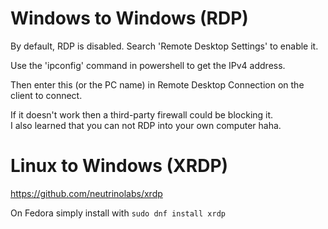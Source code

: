 

# Windows to Windows (RDP)

By default, RDP is disabled. Search 'Remote Desktop Settings' to enable it.

Use the 'ipconfig' command in powershell to get the IPv4 address.

Then enter this (or the PC name) in Remote Desktop Connection on the client to connect. 

If it doesn't work then a third-party firewall could be blocking it. <br>
I also learned that you can not RDP into your own computer haha.


# Linux to Windows (XRDP)

<https://github.com/neutrinolabs/xrdp>

On Fedora simply install with `sudo dnf install xrdp`

